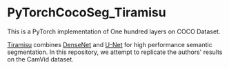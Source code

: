 # PyTorchCocoSeg_Tiramisu
This is a PyTorch implementation of One hundred layers on COCO Dataset.

[Tiramisu](https://arxiv.org/pdf/1611.09326) combines [DenseNet](https://arxiv.org/abs/1608.06993) and [U-Net](https://arxiv.org/abs/1505.04597) for high performance semantic segmentation. In this repository, we attempt to replicate the authors' results on the CamVid dataset.
